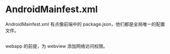 # AndroidMainfest.xml
AndroidMainfest.xml 有点像前端中的 package.json，他们都是全局唯一的配置文件。

## <uses-permission android:name="android.permission.INTERNET"/>
webapp 的前提，为 webview 添加网络访问权限。
